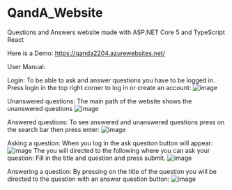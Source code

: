 # QandA_Website

Questions and Answers website made with ASP.NET Core 5 and TypeScript React

Here is a Demo: 
https://qanda2204.azurewebsites.net/



User Manual: 

Login: 
To be able to ask and answer questions you have to be logged in. Press login in the top right corner to log in or create an account:
![image](https://user-images.githubusercontent.com/66258375/161429434-b377adbf-526b-4c03-9974-7673a6c6525e.png)

Unanswered questions:
The main path of the website shows the unanswered questions 
![image](https://user-images.githubusercontent.com/66258375/161429632-ca8a1aa4-89c8-44b7-9da5-c0a4ead3f22a.png)

Answered questions:
To see answered and unanswered questions press on the search bar then press enter:
![image](https://user-images.githubusercontent.com/66258375/161429709-f6ab208d-5813-4f15-8851-18f51410b135.png)


Asking a question:
When you log in the ask question button will appear: 
![image](https://user-images.githubusercontent.com/66258375/161429453-a594d6ef-e28e-47f5-b55a-978d507d435a.png)
The you will directed to the following where you can ask your question:
Fill in the title and question and press submit. 
![image](https://user-images.githubusercontent.com/66258375/161429579-ae1d24a5-bc8b-4bef-add5-8d52a3863a9f.png)



Answering a question:
By pressing on the title of the question you will be directed to the question with an answer question button:
![image](https://user-images.githubusercontent.com/66258375/161429755-e35612a9-5ad6-4a4f-8b9a-fa6417e05035.png)

